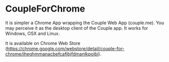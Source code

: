 # CoupleForChrome

It is simpler a Chrome App wrapping the Couple Web App (couple.me). You may perceive it as the desktop client of the Couple app. It works for Windows, OSX and Linux.

It is available on Chrome Web Store (https://chrome.google.com/webstore/detail/couple-for-chrome/iheghmmanacbefcafjbjfdmanlkpojbj).
